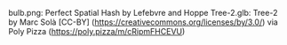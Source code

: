 bulb.png: Perfect Spatial Hash by Lefebvre and Hoppe
Tree-2.glb: Tree-2 by Marc Solà [CC-BY] (https://creativecommons.org/licenses/by/3.0/) via Poly Pizza (https://poly.pizza/m/cRipmFHCEVU)